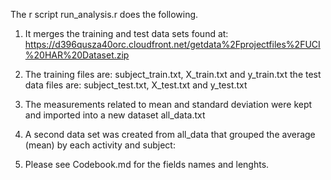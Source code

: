 The r script run_analysis.r does the following.
1. It merges the training and test data sets found at: https://d396qusza40orc.cloudfront.net/getdata%2Fprojectfiles%2FUCI%20HAR%20Dataset.zip 

2. The training files are: subject_train.txt, X_train.txt and y_train.txt the test data files are: subject_test.txt, X_test.txt and y_test.txt

3. The measurements related to mean and standard deviation were kept and imported into a new dataset all_data.txt

4. A second data set was created from all_data that grouped the average (mean) by each activity and subject:

5. Please see Codebook.md for the fields names and lenghts.
